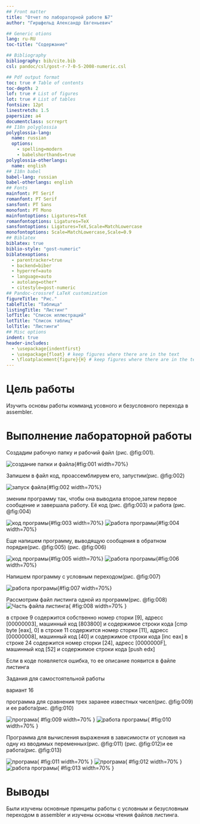 ```yaml
---
## Front matter
title: "Отчет по лабораторной работе №7"
author: "Гиршфельд Александр Евгеньевич"

## Generic otions
lang: ru-RU
toc-title: "Содержание"

## Bibliography
bibliography: bib/cite.bib
csl: pandoc/csl/gost-r-7-0-5-2008-numeric.csl

## Pdf output format
toc: true # Table of contents
toc-depth: 2
lof: true # List of figures
lot: true # List of tables
fontsize: 12pt
linestretch: 1.5
papersize: a4
documentclass: scrreprt
## I18n polyglossia
polyglossia-lang:
  name: russian
  options:
	- spelling=modern
	- babelshorthands=true
polyglossia-otherlangs:
  name: english
## I18n babel
babel-lang: russian
babel-otherlangs: english
## Fonts
mainfont: PT Serif
romanfont: PT Serif
sansfont: PT Sans
monofont: PT Mono
mainfontoptions: Ligatures=TeX
romanfontoptions: Ligatures=TeX
sansfontoptions: Ligatures=TeX,Scale=MatchLowercase
monofontoptions: Scale=MatchLowercase,Scale=0.9
## Biblatex
biblatex: true
biblio-style: "gost-numeric"
biblatexoptions:
  - parentracker=true
  - backend=biber
  - hyperref=auto
  - language=auto
  - autolang=other*
  - citestyle=gost-numeric
## Pandoc-crossref LaTeX customization
figureTitle: "Рис."
tableTitle: "Таблица"
listingTitle: "Листинг"
lofTitle: "Список иллюстраций"
lotTitle: "Список таблиц"
lolTitle: "Листинги"
## Misc options
indent: true
header-includes:
  - \usepackage{indentfirst}
  - \usepackage{float} # keep figures where there are in the text
  - \floatplacement{figure}{H} # keep figures where there are in the text
---
```


# Цель работы

Изучить основы работы комманд усовного и безусловного перехода в assembler.


# Выполнение лабораторной работы

Создадим рабочую папку и рабочий файл (рис. @fig:001).

![создание папки и файла](image/1.png){#fig:001 width=70%}

Запишем в файл код, проассемблируем его, запустим(рис. @fig:002)

![запуск файла](image/2.png){#fig:002 width=70%}

зменим программу так, чтобы она выводила второе,затем первое сообщение и завершала работу. Её код (рис. @fig:003) и работа (рис. @fig:004)

![код програмы](image/3.png){#fig:003 width=70%}
![работа програмы](image/4.png){#fig:004 width=70%}

Еще напишем программу, выводящую сообщения в обратном порядке(рис. @fig:005) (рис. @fig:006)

![код програмы](image/5.png){#fig:005 width=70%}
![работа програмы](image/6.png){#fig:006 width=70%}

Напишем программу с условным переходом(рис. @fig:007)

![работа програмы](image/7.png){#fig:007 width=70%}

Рассмотрим файл листинга одной из программ(рис. @fig:008)
 ![Часть файла листинга](image/8.png){ #fig:008 width=70% }

в строке 9 содержится собственно номер сторки [9], адресс [00000003], машинный код [803800] и содержимое строки кода [cmp byte [eax], 0] в строке 11 содержится номер сторки [11], адресс [00000008], машинный код [40] и содержимое строки кода [inc eax] в строке 24 содержится номер сторки [24], адресс [0000000F], машинный код [52] и содержимое строки кода [push edx]

Если в коде появляется ошибка, то ее описание появится в файле листинга

Задания для самостоятельной работы

вариант 16

программа для сравнения трех заранее известных чисел(рис. @fig:009) и ее работа(рис. @fig:010)

![програма](image/9.png){ #fig:009 width=70% }
![работа програмы](image/10.png){ #fig:010 width=70% }

Программа для вычисления выражения в зависимости от условия на одну из вводимых переменных(рис. @fig:011) (рис. @fig:012)и ее работа(рис. @fig:013)

![програма](image/11.png){ #fig:011 width=70% }
![програма](image/12.png){ #fig:012 width=70% }
![работа програмы](image/13.png){ #fig:013 width=70% }


# Выводы

Были изучены основные принципы работы с условным и безусловным переходом в assembler и изучены основы чтения файлов листинга.

